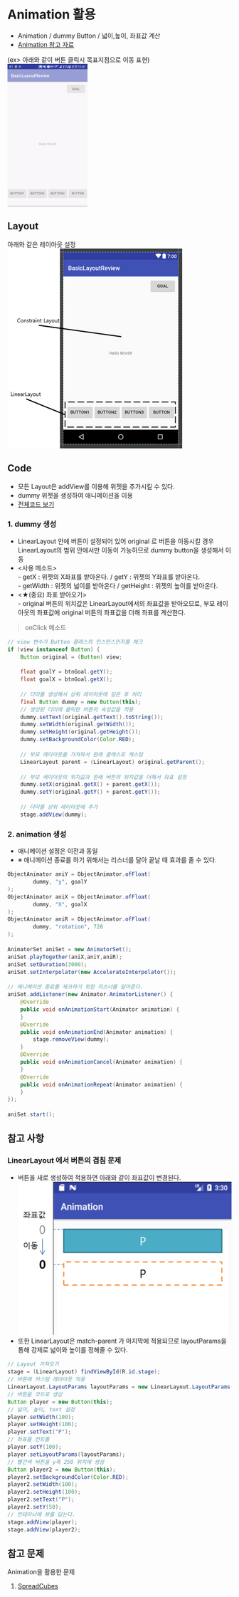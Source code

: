 # Animation 활용
- Animation / dummy Button / 넓이,높이, 좌표값 계산</br>
- [Animation 참고 자료](https://github.com/Lee-KyungSeok/Study/tree/master/Android/Contents/Animation)

(ex> 아래와 같이 버튼 클릭시 목표지점으로 이동 표현)</br>
![](https://github.com/Lee-KyungSeok/Study/blob/master/Android/Contents/Animation2/picture/Button.gif)


## Layout
아래와 같은 레이아웃 설정</br>
![](https://github.com/Lee-KyungSeok/Study/blob/master/Android/Contents/Animation2/picture/layout.png)

## Code
- 모든 Layout은 addView를 이용해 위젯을 추가시킬 수 있다.
- dummy 위젯을 생성하여 애니메이션을 이용
- [전체코드 보기](https://github.com/Lee-KyungSeok/Study/blob/master/Android/Contents/Animation2/BasicLayoutReview/app/src/main/java/com/example/kyung/basiclayoutreview/MainActivity.java)

### 1. __dummy 생성__
- LinearLayout 안에 버튼이 설정되어 있어 original 로 버튼을 이동시킬 경우 LinearLayout의 범위 안에서만 이동이 가능하므로 dummy button을 생성해서 이동
- <사용 메소드>
</br> - getX : 위젯의 X좌표를 받아온다. / getY : 위젯의 Y좌표를 받아온다.
</br> - getWidth : 위젯의 넓이를 받아온다 / getHeight : 위젯의 높이를 받아온다.
- <★(중요) 좌표 받아오기>
</br> - original 버튼의 위치값은 LinearLayout에서의 좌표값을 받아오므로, 부모 레이아웃의 좌표값에 original 버튼의 좌표값을 더해 좌표를 계산한다.

> onClick 메소드

```java
// view 변수가 Button 클래스의 인스턴스인지를 체크
if (view instanceof Button) {
    Button original = (Button) view;

    float goalY = btnGoal.getY();
    float goalX = btnGoal.getX();

    // 더미를 생성해서 상위 레이아웃에 담은 후 처리
    final Button dummy = new Button(this);
    // 생성된 더미에 클릭한 버튼의 속성값을 적용
    dummy.setText(original.getText().toString());
    dummy.setWidth(original.getWidth());
    dummy.setHeight(original.getHeight());
    dummy.setBackgroundColor(Color.RED);

    // 부모 레이아웃을 가져와서 원래 클래스로 캐스팅
    LinearLayout parent = (LinearLayout) original.getParent();

    // 부모 레이아웃의 위치값과 원래 버튼의 위치값을 더해서 좌표 설정
    dummy.setX(original.getX() + parent.getX());
    dummy.setY(original.getY() + parent.getY());

    // 더미를 상위 레이아웃에 추가
    stage.addView(dummy);
```

### 2. __animation 생성__
- 애니메이션 설정은 이전과 동일
- ※ 애니메이션 종료를 하기 위해서는 리스너를 달아 끝날 때 효과를 줄 수 있다.

```java
ObjectAnimator aniY = ObjectAnimator.ofFloat(
        dummy, "y", goalY
);
ObjectAnimator aniX = ObjectAnimator.ofFloat(
        dummy, "X", goalX
);
ObjectAnimator aniR = ObjectAnimator.ofFloat(
        dummy, "rotation", 720
);

AnimatorSet aniSet = new AnimatorSet();
aniSet.playTogether(aniX,aniY,aniR);
aniSet.setDuration(3000);
aniSet.setInterpolator(new AccelerateInterpolator());

// 애니메이션 종료를 체크하기 위한 리스너를 달아준다.
aniSet.addListener(new Animator.AnimatorListener() {
    @Override
    public void onAnimationStart(Animator animation) {
    }
    @Override
    public void onAnimationEnd(Animator animation) {
        stage.removeView(dummy);
    }
    @Override
    public void onAnimationCancel(Animator animation) {
    }
    @Override
    public void onAnimationRepeat(Animator animation) {
    }
});

aniSet.start();
```

## 참고 사항

### LinearLayout 에서 버튼의 겹침 문제
 - 버튼을 새로 생성하여 적용하면 아래와 같이 좌표값이 변경된다.</br>
 ![](https://github.com/Lee-KyungSeok/Study/blob/master/Android/Contents/Animation2/picture/layout2.png)
 - 또한 LinearLayout은 match-parent 가 마지막에 적용되므로 layoutParams을 통해 강제로 넓이와 높이를 정해줄 수 있다.

```java
// Layout 가져오기
stage = (LinearLayout) findViewById(R.id.stage);
// 버튼에 커스텀 레아아웃 적용
LinearLayout.LayoutParams layoutParams = new LinearLayout.LayoutParams(100, 100);
// 버튼을 코드로 생성
Button player = new Button(this);
// 넓이, 높이, text 설정
player.setWidth(100);
player.setHeight(100);
player.setText("P");
// 좌표를 컨트롤
player.setY(100);
player.setLayoutParams(layoutParams);
// 빨간색 버튼을 y축 250 위치에 생성
Button player2 = new Button(this);
player2.setBackgroundColor(Color.RED);
player2.setWidth(100);
player2.setHeight(100);
player2.setText("P");
player2.setY(50);
// 컨테이너에 뷰를 담는다.
stage.addView(player);
stage.addView(player2);
```

## 참고 문제
Animation을 활용한 문제
1. [SpreadCubes](https://github.com/Lee-KyungSeok/Study/tree/master/Android/Example/SpreadCubes)
